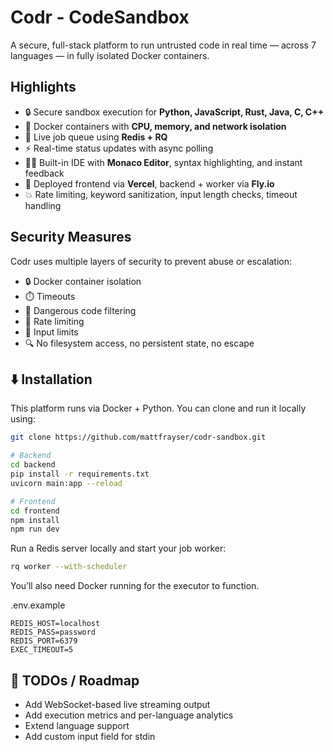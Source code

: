 # Codr - CodeSandbox  
A secure, full-stack platform to run untrusted code in real time — across 7 languages — in fully isolated Docker containers.

## Highlights

- 🔒 Secure sandbox execution for **Python, JavaScript, Rust, Java, C, C++**
- 🐳 Docker containers with **CPU, memory, and network isolation**
- 🧠 Live job queue using **Redis + RQ**
- ⚡ Real-time status updates with async polling
- 🧑‍💻 Built-in IDE with **Monaco Editor**, syntax highlighting, and instant feedback
- 🚀 Deployed frontend via **Vercel**, backend + worker via **Fly.io**
- 💥 Rate limiting, keyword sanitization, input length checks, timeout handling

## Security Measures

Codr uses multiple layers of security to prevent abuse or escalation:

- 🔒 Docker container isolation
- ⏱️ Timeouts
- 🚫 Dangerous code filtering
- 🧱 Rate limiting
- 📏 Input limits
- 🔍 No filesystem access, no persistent state, no escape

## ⬇️ Installation

This platform runs via Docker + Python. You can clone and run it locally using:

```bash
git clone https://github.com/mattfrayser/codr-sandbox.git

# Backend
cd backend
pip install -r requirements.txt
uvicorn main:app --reload

# Frontend
cd frontend
npm install
npm run dev
```

Run a Redis server locally and start your job worker:

```bash
rq worker --with-scheduler
```
You’ll also need Docker running for the executor to function.

.env.example
```.env
REDIS_HOST=localhost
REDIS_PASS=password
REDIS_PORT=6379
EXEC_TIMEOUT=5
```

## 💭 TODOs / Roadmap
- Add WebSocket-based live streaming output
- Add execution metrics and per-language analytics
- Extend language support
- Add custom input field for stdin
